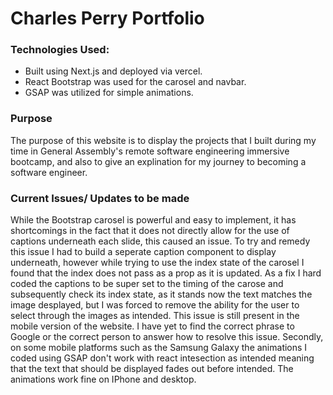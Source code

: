 # Charles Perry Portfolio
### Technologies Used:
- Built using Next.js and deployed via vercel.
- React Bootstrap was used for the carosel and navbar.
- GSAP was utilized for simple animations.

### Purpose
The purpose of this website is to display the projects that I built during my time in General Assembly's remote software engineering immersive bootcamp, and also to give an explination for my journey to becoming a software engineer.

### Current Issues/ Updates to be made
While the Bootstrap carosel is powerful and easy to implement, it has shortcomings in the fact that it does not directly allow for the use of captions underneath each slide, this caused an issue. To try and remedy this issue I had to build a seperate caption component to display underneath, however while trying to use the index state of the carosel I found that the index does not pass as a prop as it is updated. As a fix I hard coded the captions to be super set to the timing of the carose and subsequently check its index state, as it stands now the text matches the image desplayed, but I was forced to remove the ability for the user to select through the images as intended. This issue is still present in the mobile version of the website. I have yet to find the correct phrase to Google or the correct person to answer how to resolve this issue. Secondly, on some mobile platforms such as the Samsung Galaxy the animations I coded using GSAP don't work with react intesection as intended meaning that the text that should be displayed fades out before intended. The animations work fine on IPhone and desktop.

